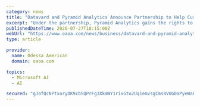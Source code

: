 ```yaml
---
category: news
title: "Datavard and Pyramid Analytics Announce Partnership to Help Customers Extend the Value of SAP Data"
excerpt: "Under the partnership, Pyramid Analytics gains the rights to re-sell Datavard’s flagship product—Datavard Glue®. Pyramid is an enterprise BI platform that supports the full analytics workflow, from data modeling to dashboards and reports."
publishedDateTime: 2020-07-27T18:15:00Z
webUrl: "https://www.oaoa.com/news/business/datavard-and-pyramid-analytics-announce-partnership-to-help-customers-extend-the-value-of-sap-data/article_569ca5a7-fd83-5731-9fdf-72c42ac6e678.html"
type: article

provider:
  name: Odessa American
  domain: oaoa.com

topics:
  - Microsoft AI
  - AI

secured: "gJofQcNPtxoryDK9cbSQPrFg3XkmWY1rixGto2Uq1emvsgCms8VUG0aPyeWa8I0tErtxivUgkX/nBarjE+j2hIS4+vhOc8hMv1HVfwaAMnLCQzZyhZoK197A+Ztx9WZCtELec3n6HBwzWwhyAKcib869nG9vr2YE1Xto6Lm6c7k8/DkDuyHk1slC/JdOjMqMDvulQJoM2jMUtZtw2bT9/mtlNCsZ88tA1zVKT3nPGsdwJ5Cg1+TLkFkobjSmdG0KvlckzGN0sx9EaLRAOlL1A1Z5XqhjRbY5kHWUaY+OojVYb7JCae6tBmBYsmBng46f/ms5EQtqxZswan/w5SReIQ==;7Ttrk7l41eGDCYIqrbYLyQ=="
---
```


